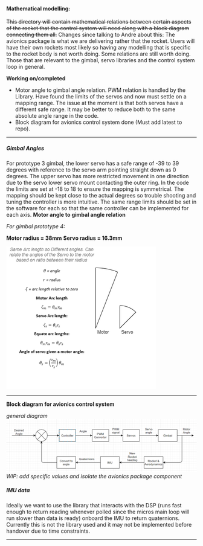 #### Mathematical modelling:


~~This directory will contain mathematical relations between certain aspects of the rocket that the control system will need along with a block diagram connecting them all.~~ Changes since talking to Andre about this: The avionics package is what we are delivering rather that the rocket. Users will have their own rockets most likely so having any modelling that is specific to the rocket body is not worth doing. Some relations are still worth doing. Those that are relevant to the gimbal, servo libraries and the control system loop in general.


**Working on/completed**
- Motor angle to gimbal angle relation. PWM relation is handled by the Library. Have found the limits of the servos and now must settle on a mapping range. The issue at the moment is that both servos have a different safe range. It may be better to reduce both to the same absolute angle range in the code.
- Block diagram for avionics control system done (Must add latest to repo).

***
##### Gimbal Angles
For prototype 3 gimbal, the lower servo has a safe range of -39 to 39 degrees with reference to the servo arm pointing straight down as 0 degrees. The upper servo has more restricted movement in one direction due to the servo lower servo mount contacting the outer ring. In the code the limits are set at -18 to 18 to ensure the mapping is symmetrical.
The mapping should be kept close to the actual degrees so trouble shooting and tuning the controller is more intuitive. The same range limits should be set in the software for each so that the same controller can be implemented for each axis.
**Motor angle to gimbal angle relation**

*For gimbal prototype 4:*

 **Motor radius = 38mm**
 **Servo radius = 16.3mm**

![arc](arc.png)


***
**Block diagram for avionics control system**

*general diagram*
![loopfeedback](avionics_control_feedback_loop.PNG)
*WIP: add specific values and isolate the avionics package component*

##### IMU data
Ideally we want to use the library that interacts with the DSP (runs fast enough to return reading whenever polled since the micros main loop will run slower than data is ready) onboard the IMU to return quaternions. Currently this is not the library used and it may not be implemented before handover due to time constraints.

***
